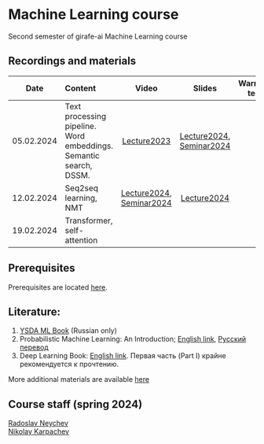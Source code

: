 # Machine Learning course
Second semester of girafe-ai Machine Learning course

## Recordings and materials

| Date   | Content                | Video | Slides               | WarmUp test             | HW                  | Deadline          | Comments |
|:------:|:-----------------------|:------------:|:------------:|:-----------------------:|:------------------------:|:----------------------:|:----------------------:|
| 05.02.2024 | Text processing pipeline. Word embeddings. Semantic search, DSSM. | [Lecture2023](https://youtu.be/moMlM5Nuk04?si=hry8ni5Db9C1EVX-) | [Lecture2024](https://github.com/girafe-ai/ml-course/blob/24s_advanced/week01_embeddings_dssm/week01_word_embeddings.pdf), [Seminar2024](https://github.com/girafe-ai/ml-course/blob/24s_advanced/week01_embeddings_dssm/week01_seminar_embeddings_dssm.pdf) | | | | |
| 12.02.2024 | Seq2seq learning, NMT | [Lecture2024](https://www.youtube.com/live/EsDzgDmefJg?si=x1HPzmx-ciIpeFTz), [Seminar2024](https://www.youtube.com/live/HSJqdWAqNN0?si=fPHvK1AHe0f-v-Wk) | [Lecture2024](https://github.com/girafe-ai/ml-course/blob/24s_advanced/week02_seq2seq_nmt/week02_seq2seq_nmt.pdf) | | | | |
| 19.02.2024 | Transformer, self-attention | | | | [Lab01](https://github.com/girafe-ai/ml-course/tree/24s_advanced/assignments/lab01_unmt) | 3.03.2024 23:59 AOE | |

## Prerequisites
Prerequisites are located [here](./prerequisites.md).

## Literature:
1. [YSDA ML Book](https://academy.yandex.ru/dataschool/book) (Russian only)
2. Probabilistic Machine Learning: An Introduction; [English link](https://probml.github.io/pml-book/book1.html), [Русский перевод](https://dmkpress.com/catalog/computer/data/978-5-93700-119-1/)
3. Deep Learning Book: [English link](https://www.deeplearningbook.org/). Первая часть (Part I) крайне рекомендуется к прочтению.
 
More additional materials are available [here](https://github.com/girafe-ai/ml-course/blob/22f_basic/extra_materials.md)

## Course staff (spring 2024)
[Radoslav Neychev](https://linkedin.com/in/radoslav-neychev) \
[Nikolay Karpachev](https://linkedin.com/in/nkarpachev)
